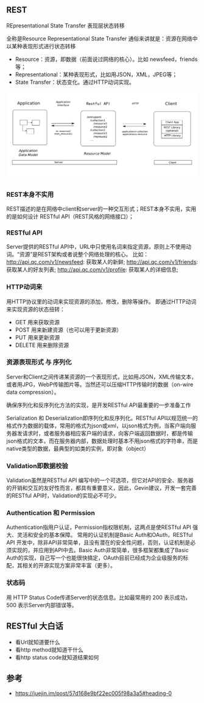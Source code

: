 ## REST 

REpresentational State Transfer 表现层状态转移

全称是Resource Representational State Transfer
通俗来讲就是：资源在网络中以某种表现形式进行状态转移

* Resource：资源，即数据（前面说过网络的核心）。比如 newsfeed，friends等；
* Representational：某种表现形式，比如用JSON，XML，JPEG等；
* State Transfer：状态变化。通过HTTP动词实现。

<img src='./img/RESTfulAPI.png' />

### REST本身不实用
REST描述的是在网络中client和server的一种交互形式；REST本身不实用，实用的是如何设计 RESTful API（REST风格的网络接口）；

### RESTful API
Server提供的RESTful API中，URL中只使用名词来指定资源，原则上不使用动词。“资源”是REST架构或者说整个网络处理的核心。
比如：
http://api.qc.com/v1/newsfeed: 获取某人的新鲜;
http://api.qc.com/v1/friends: 获取某人的好友列表;
http://api.qc.com/v1/profile: 获取某人的详细信息;

### HTTP动词来
用HTTP协议里的动词来实现资源的添加，修改，删除等操作。
即通过HTTP动词来实现资源的状态扭转：
* GET 用来获取资源
* POST 用来新建资源（也可以用于更新资源）
* PUT 用来更新资源
* DELETE 用来删除资源

### 资源表现形式 与 序列化
Server和Client之间传递某资源的一个表现形式，比如用JSON，XML传输文本，或者用JPG，WebP传输图片等。当然还可以压缩HTTP传输时的数据（on-wire data compression）。

确保序列化和反序列化方法的实现，是开发RESTful API最重要的一步准备工作

Serialization 和 Deserialization即序列化和反序列化。RESTful API以规范统一的格式作为数据的载体，常用的格式为json或xml，以json格式为例，当客户端向服务器发请求时，或者服务器相应客户端的请求，向客户端返回数据时，都是传输json格式的文本，而在服务器内部，数据处理时基本不用json格式的字符串，而是native类型的数据，最典型的如类的实例，即对象（object）

### Validation即数据校验

Validation虽然是RESTful API 编写中的一个可选项，但它对API的安全、服务器的开销和交互的友好性而言，都具有重要意义，因此，Gevin建议，开发一套完善的RESTful API时，Validation的实现必不可少。

### Authentication 和 Permission

Authentication指用户认证，Permission指权限机制，这两点是使RESTful API 强大、灵活和安全的基本保障。
常用的认证机制是Basic Auth和OAuth，RESTful API 开发中，除非API非常简单，且没有潜在的安全性问题，否则，认证机制是必须实现的，并应用到API中去。Basic Auth非常简单，很多框架都集成了Basic Auth的实现，自己写一个也能很快搞定，OAuth目前已经成为企业级服务的标配，其相关的开源实现方案非常丰富（更多）。


### 状态码
 用 HTTP Status Code传递Server的状态信息。比如最常用的 200 表示成功，500 表示Server内部错误等。

 ## RESTful 大白话

* 看Url就知道要什么
* 看http method就知道干什么
* 看http status code就知道结果如何


## 参考
- https://juejin.im/post/57d168e9bf22ec005f98a3a5#heading-0